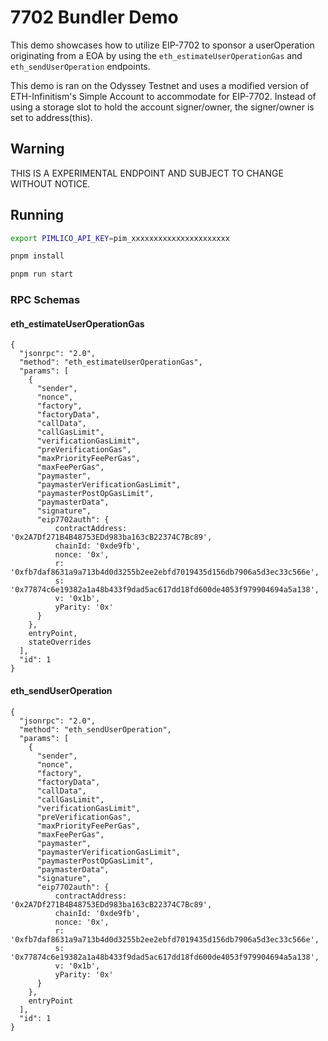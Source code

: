 # 7702 Bundler Demo

This demo showcases how to utilize EIP-7702 to sponsor a userOperation
originating from a EOA by using the `eth_estimateUserOperationGas` and
`eth_sendUserOperation` endpoints.

This demo is ran on the Odyssey Testnet and uses a modified version of
ETH-Infinitism's Simple Account to accommodate for EIP-7702. Instead of using a
storage slot to hold the account signer/owner, the signer/owner is set to
address(this).

## Warning

THIS IS A EXPERIMENTAL ENDPOINT AND SUBJECT TO CHANGE WITHOUT NOTICE.

## Running

```bash
export PIMLICO_API_KEY=pim_xxxxxxxxxxxxxxxxxxxxxx

pnpm install

pnpm run start
```

### RPC Schemas

#### eth_estimateUserOperationGas

```
{
  "jsonrpc": "2.0",
  "method": "eth_estimateUserOperationGas",
  "params": [
    {
      "sender",
      "nonce",
      "factory",
      "factoryData",
      "callData",
      "callGasLimit",
      "verificationGasLimit",
      "preVerificationGas",
      "maxPriorityFeePerGas",
      "maxFeePerGas",
      "paymaster",
      "paymasterVerificationGasLimit",
      "paymasterPostOpGasLimit",
      "paymasterData",
      "signature",
      "eip7702auth": {
          contractAddress: '0x2A7Df271B4B48753EDd983ba163cB22374C7Bc89',
          chainId: '0xde9fb',
          nonce: '0x',
          r: '0xfb7daf8631a9a713b4d0d3255b2ee2ebfd7019435d156db7906a5d3ec33c566e',
          s: '0x77874c6e19382a1a48b433f9dad5ac617dd18fd600de4053f979904694a5a138',
          v: '0x1b',
          yParity: '0x'
      }
    },
    entryPoint,
    stateOverrides
  ],
  "id": 1
}
```

#### eth_sendUserOperation

```
{
  "jsonrpc": "2.0",
  "method": "eth_sendUserOperation",
  "params": [
    {
      "sender",
      "nonce",
      "factory",
      "factoryData",
      "callData",
      "callGasLimit",
      "verificationGasLimit",
      "preVerificationGas",
      "maxPriorityFeePerGas",
      "maxFeePerGas",
      "paymaster",
      "paymasterVerificationGasLimit",
      "paymasterPostOpGasLimit",
      "paymasterData",
      "signature",
      "eip7702auth": {
          contractAddress: '0x2A7Df271B4B48753EDd983ba163cB22374C7Bc89',
          chainId: '0xde9fb',
          nonce: '0x',
          r: '0xfb7daf8631a9a713b4d0d3255b2ee2ebfd7019435d156db7906a5d3ec33c566e',
          s: '0x77874c6e19382a1a48b433f9dad5ac617dd18fd600de4053f979904694a5a138',
          v: '0x1b',
          yParity: '0x'
      }
    },
    entryPoint
  ],
  "id": 1
}
```
